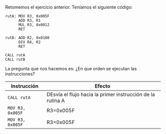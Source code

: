 Retomemos el ejercicio anterior. Teníamos el siguiente código:
```
rutA: MOV R3, 0x005F 
      ADD R3, R1
      MUL R3, 0x0012 
      RET
```
```
rutB: ADD R2, 0x0100 
      DIV R4, R2
      RET
```
```
CALL rutA
CALL rutB
```

La pregunta que nos hacemos es: ¿En que orden se ejecutan las instrucciones?

|Instrucción|Efecto|
|-----------|-----------|
|`CALL rutA`| DEsvía el flujo hacia la primer instrucción de la rutina A|
|`MOV R3, 0x005F`| R3=0x005F|
|`MOV R3, 0x005F`| R3=0x005F|
